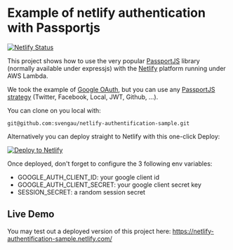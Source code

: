 
# Example of netlify authentication with Passportjs

[![Netlify Status](https://api.netlify.com/api/v1/badges/9d1ad709-2dcc-4c6f-afa5-8a4b65dc2ed1/deploy-status)](https://app.netlify.com/sites/netlify-authentification-sample/deploys)

This project shows how to use the very popular [PassportJS](http://www.passportjs.org) library (normally available under expressjs) with the [Netlify](https://www.netlify.com/) platform running under AWS Lambda.

We took the example of [Google OAuth](http://www.passportjs.org/packages/passport-google-oauth/), but you can use any [PassportJS strategy](http://www.passportjs.org/packages/) (Twitter, Facebook, Local, JWT, Github, ...).

You can clone on you local with:

    git@github.com:svengau/netlify-authentification-sample.git

Alternatively you can deploy straight to Netlify with this one-click Deploy:

[![Deploy to Netlify](https://www.netlify.com/img/deploy/button.svg?utm_source=github)](https://app.netlify.com/start/deploy?repository=https://github.com/cresta/netlify-authentification-sample&utm_source=github)

Once deployed, don't forget to configure the 3 following env variables:

- GOOGLE_AUTH_CLIENT_ID: your google client id
- GOOGLE_AUTH_CLIENT_SECRET: your google client secret key
- SESSION_SECRET: a random session secret


## Live Demo

You may test out a deployed version of this project here: https://netlify-authentification-sample.netlify.com/

